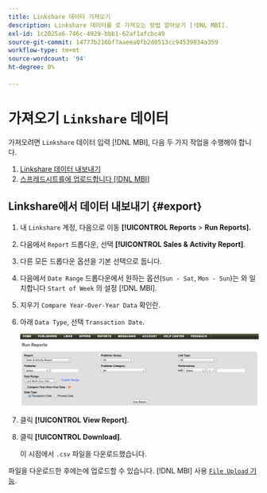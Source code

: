 ```yaml
---
title: Linkshare 데이터 가져오기
description: Linkshare 데이터를 로 가져오는 방법 알아보기 [!DNL MBI].
exl-id: 1c2025a6-746c-4929-bbb1-62af1afcbc49
source-git-commit: 14777b216bf7aaeea0fb2d0513cc94539034a359
workflow-type: tm+mt
source-wordcount: '94'
ht-degree: 0%

---
```


# 가져오기 `Linkshare` 데이터

가져오려면 `Linkshare` 데이터 입력 [!DNL MBI], 다음 두 가지 작업을 수행해야 합니다.

1. [Linkshare 데이터 내보내기 ](#export)
1. [스프레드시트를에 업로드합니다 [!DNL MBI]](../connecting-data/using-file-uploader.md)

## Linkshare에서 데이터 내보내기 {#export}

1. 내 `Linkshare` 계정, 다음으로 이동 **[!UICONTROL Reports** > **Run Reports].**

1. 다음에서 `Report` 드롭다운, 선택 **[!UICONTROL Sales & Activity Report]**.

1. 다른 모든 드롭다운 옵션을 기본 선택으로 둡니다.

1. 다음에서 `Date Range` 드롭다운에서 원하는 옵션(`Sun - Sat`, `Mon - Sun`)는 와 일치합니다 `Start of Week` 의 설정 [!DNL MBI].

1. 지우기 `Compare Year-Over-Year Data` 확인란.

1. 아래 `Data Type`, 선택 `Transaction Date`.

   ![가져오기\_linkshare\_data.png](../../../assets/importing_linkshare_data.png)

1. 클릭 **[!UICONTROL View Report]**.

1. 클릭 **[!UICONTROL Download]**.

   이 시점에서 `.csv` 파일을 다운로드했습니다.

파일을 다운로드한 후에는에 업로드할 수 있습니다. [!DNL MBI] 사용 [`File Upload` 기능](../connecting-data/using-file-uploader.md).
